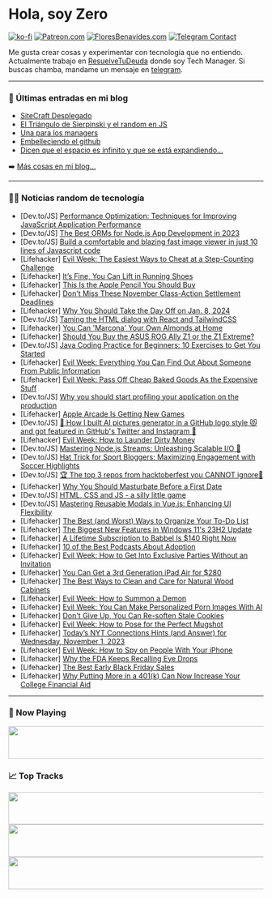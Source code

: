 # Hola, soy Zero

[![ko-fi](https://ko-fi.com/img/githubbutton_sm.svg)](https://ko-fi.com/J3J4N0LUK)
[![Patreon.com](https://img.shields.io/endpoint.svg?url=https%3A%2F%2Fshieldsio-patreon.vercel.app%2Fapi%3Fusername%3Dzerodragon%26type%3Dpatrons&style=for-the-badge)](https://patreon.com/zerodragon)
[![FloresBenavides.com](https://img.shields.io/website?down_message=oops&label=MiBlog&style=for-the-badge&up_message=online&url=https%3A%2F%2Ffloresbenavides.com)](https://floresbenavides.com)
[![Telegram Contact](https://img.shields.io/badge/escr%C3%ADbeme-ZeroDragon-%2326A5E4?style=for-the-badge&logo=telegram)](https://t.me/zerodragon)

Me gusta crear cosas y experimentar con tecnología que no entiendo.
Actualmente trabajo en [ResuelveTuDeuda](http://github.com/resuelve) donde soy Tech Manager.
Si buscas chamba, mandame un mensaje en [telegram](https://t.me/zerodragon).

---

### 📕 Últimas entradas en mi blog
<!-- BLOG-POST-LIST:START -->
- [SiteCraft Desplegado](https://floresbenavides.com/sitecraft-desplegado/)
- [El Triángulo de Sierpinski y el random en JS](https://floresbenavides.com/el-triangulo-de-sierpinski-y-el-random-en-js/)
- [Una para los managers](https://floresbenavides.com/una-para-los-managers/)
- [Embelleciendo el github](https://floresbenavides.com/embelleciendo-el-github/)
- [Dicen que el espacio es infinito y que se está expandiendo…](https://floresbenavides.com/dicen-que-el-espacio-es-infinito-y-que-se-esta-expandiendo/)
<!-- BLOG-POST-LIST:END -->

➡️ [Más cosas en mi blog...](https://floresbenavides.com)

---

### 👨‍💻 Noticias random de tecnología
<!-- TECH-POSTS:START -->
- [Dev.to/JS] [Performance Optimization: Techniques for Improving JavaScript Application Performance](https://dev.to/outstandingvick/performance-optimization-techniques-for-improving-javascript-application-performance-331d)
- [Dev.to/JS] [The Best ORMs for Node.js App Development in 2023](https://dev.to/victor1890/the-best-orms-for-nodejs-app-development-in-2023-1blk)
- [Dev.to/JS] [Build a comfortable and blazing fast image viewer in just 10 lines of Javascript code](https://dev.to/efpage/build-a-comfortable-and-blazing-fast-image-viewer-in-just-10-lines-of-javascript-code-5gad)
- [Lifehacker] [Evil Week: The Easiest Ways to Cheat at a Step-Counting Challenge](https://lifehacker.com/how-to-cheat-at-a-step-counting-challenge-1839476401)
- [Lifehacker] [It’s Fine, You Can Lift in Running Shoes](https://lifehacker.com/it-s-fine-you-can-lift-in-running-shoes-1850982430)
- [Lifehacker] [This Is the Apple Pencil You Should Buy](https://lifehacker.com/apple-pencil-review-1850981746)
- [Lifehacker] [Don&#39;t Miss These November Class-Action Settlement Deadlines](https://lifehacker.com/class-action-settlements-2023-1850797441)
- [Lifehacker] [Why You Should Take the Day Off on Jan. 8, 2024](https://lifehacker.com/why-you-should-take-the-day-off-on-jan-8-2024-1850981604)
- [Dev.to/JS] [Taming the HTML dialog with React and TailwindCSS](https://dev.to/fibonacid/taming-the-html-dialog-with-react-and-tailwindcss-5hec)
- [Lifehacker] [You Can &#39;Marcona&#39; Your Own Almonds at Home](https://lifehacker.com/you-can-marcona-your-almonds-at-home-1849695840)
- [Lifehacker] [Should You Buy the ASUS ROG Ally Z1 or the Z1 Extreme?](https://lifehacker.com/asus-rog-ally-z1-versus-z1-extreme-comparison-1850981011)
- [Dev.to/JS] [Java Coding Practice for Beginners: 10 Exercises to Get You Started](https://dev.to/devme/java-coding-practice-for-beginners-10-exercises-to-get-you-started-4849)
- [Lifehacker] [Evil Week: Everything You Can Find Out About Someone From Public Information](https://lifehacker.com/evil-week-everything-you-can-find-out-about-someone-fr-1850981103)
- [Lifehacker] [Evil Week: Pass Off Cheap Baked Goods As the Expensive Stuff](https://lifehacker.com/evil-week-pass-off-cheap-baked-goods-as-the-expensive-1850980950)
- [Dev.to/JS] [Why you should start profiling your application on the production](https://dev.to/axotion/why-you-should-start-profiling-the-production-1hom)
- [Lifehacker] [Apple Arcade Is Getting New Games](https://lifehacker.com/apple-arcade-is-getting-new-games-1850980518)
- [Dev.to/JS] [🚀 How I built AI pictures generator in a GitHub logo style 😻 and got featured in GitHub&#39;s Twitter and Instagram 🤯](https://dev.to/garrrikkotua/how-i-built-ai-pictures-generator-in-a-github-logo-style-and-got-featured-in-githubs-twitter-and-instagram-5226)
- [Lifehacker] [Evil Week: How to Launder Dirty Money](https://lifehacker.com/how-to-launder-dirty-money-1849595817)
- [Dev.to/JS] [Mastering Node.js Streams: Unleashing Scalable I/O 🚀](https://dev.to/rahulladumor/mastering-nodejs-streams-unleashing-scalable-io-2jmk)
- [Dev.to/JS] [Hat Trick for Sport Bloggers: Maximizing Engagement with Soccer Highlights](https://dev.to/sports_junkie/hat-trick-for-sport-bloggers-maximizing-engagement-with-soccer-highlights-4pgp)
- [Dev.to/JS] [🏆 The top 3 repos from hacktoberfest you CANNOT ignore🚀](https://dev.to/quine/the-top-3-repos-from-hacktoberfest-you-cannot-ignore-3mpb)
- [Lifehacker] [Why You Should Masturbate Before a First Date](https://lifehacker.com/why-you-should-masturbate-before-a-first-date-1850978919)
- [Dev.to/JS] [HTML, CSS and JS - a silly little game](https://dev.to/lisag/html-css-and-js-a-silly-little-game-272b)
- [Dev.to/JS] [Mastering Reusable Modals in Vue.js: Enhancing UI Flexibility](https://dev.to/kucherol/mastering-reusable-modals-in-vuejs-enhancing-ui-flexibility-1fh0)
- [Lifehacker] [The Best &lpar;and Worst&rpar; Ways to Organize Your To-Do List](https://lifehacker.com/the-best-and-worst-ways-to-organize-your-to-do-list-1850980235)
- [Lifehacker] [The Biggest New Features in Windows 11&#39;s 23H2 Update](https://lifehacker.com/best-new-features-windows-11-23h2-update-1850860890)
- [Lifehacker] [A Lifetime Subscription to Babbel Is $140 Right Now](https://lifehacker.com/a-lifetime-subscription-to-babbel-is-140-right-now-1850974860)
- [Lifehacker] [10 of the Best Podcasts About Adoption](https://lifehacker.com/best-adoption-podcasts-1850976630)
- [Lifehacker] [Evil Week: How to Get Into Exclusive Parties Without an Invitation](https://lifehacker.com/how-to-get-into-exclusive-parties-and-clubs-without-an-1453378483)
- [Lifehacker] [You Can Get a 3rd Generation iPad Air for $280](https://lifehacker.com/you-can-get-a-3rd-generation-ipad-air-for-280-1850974914)
- [Lifehacker] [The Best Ways to Clean and Care for Natural Wood Cabinets](https://lifehacker.com/the-best-ways-to-clean-and-care-for-natural-wood-cabine-1850978380)
- [Lifehacker] [Evil Week: How to Summon a Demon](https://lifehacker.com/how-to-summon-a-demon-1848558679)
- [Lifehacker] [Evil Week: You Can Make Personalized Porn Images With AI](https://lifehacker.com/evil-week-you-can-make-personalized-porn-images-with-a-1850978902)
- [Lifehacker] [Don&#39;t Give Up, You Can Re-soften Stale Cookies](https://lifehacker.com/how-to-re-soften-stale-cookies-1850978028)
- [Lifehacker] [Evil Week: How to Pose for the Perfect Mugshot](https://lifehacker.com/how-to-pose-for-the-perfect-mugshot-1850290334)
- [Lifehacker] [Today’s NYT Connections Hints &lpar;and Answer&rpar; for Wednesday, November 1, 2023](https://lifehacker.com/nyt-connections-answer-today-november-1-2023-1850976152)
- [Lifehacker] [Evil Week: How to Spy on People With Your iPhone](https://lifehacker.com/evil-week-how-to-spy-on-people-with-your-iphone-1850977875)
- [Lifehacker] [Why the FDA Keeps Recalling Eye Drops](https://lifehacker.com/why-the-fda-keeps-recalling-eye-drops-1850977755)
- [Lifehacker] [The Best Early Black Friday Sales](https://lifehacker.com/what-to-expect-this-black-friday-1850941407)
- [Lifehacker] [Why Putting More in a 401&lpar;k&rpar; Can Now Increase Your College Financial Aid](https://lifehacker.com/new-fafsa-returement-savings-rule-1850976648)<!-- TECH-POSTS:END -->

---

### 🎵 Now Playing
<a href="https://spotify-now-playing-dun.vercel.app/now-playing?open"><img src="https://spotify-now-playing-dun.vercel.app/now-playing" width="540" height="64"></a>

### 📈 Top Tracks
<a href="https://spotify-now-playing-dun.vercel.app/top-tracks?i=1&open"><img src="https://spotify-now-playing-dun.vercel.app/top-tracks?i=1" width="540" height="64"></a>
<a href="https://spotify-now-playing-dun.vercel.app/top-tracks?i=2&open"><img src="https://spotify-now-playing-dun.vercel.app/top-tracks?i=2" width="540" height="64"></a>
<a href="https://spotify-now-playing-dun.vercel.app/top-tracks?i=3&open"><img src="https://spotify-now-playing-dun.vercel.app/top-tracks?i=3" width="540" height="64"></a>
